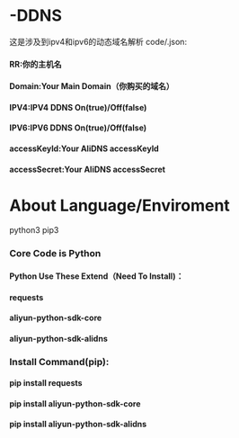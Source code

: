 # -DDNS
这是涉及到ipv4和ipv6的动态域名解析
code/.json:
#### RR:你的主机名

#### Domain:Your Main Domain（你购买的域名）

#### IPV4:IPV4 DDNS On(true)/Off(false)

#### IPV6:IPV6 DDNS On(true)/Off(false)

#### accessKeyId:Your AliDNS accessKeyId

#### accessSecret:Your AliDNS accessSecret

# About Language/Enviroment
python3 pip3

### Core Code is Python

#### Python Use These Extend（Need To Install)：

#### requests

#### aliyun-python-sdk-core

#### aliyun-python-sdk-alidns

### Install Command(pip):

#### pip install requests

#### pip install aliyun-python-sdk-core

#### pip install aliyun-python-sdk-alidns
